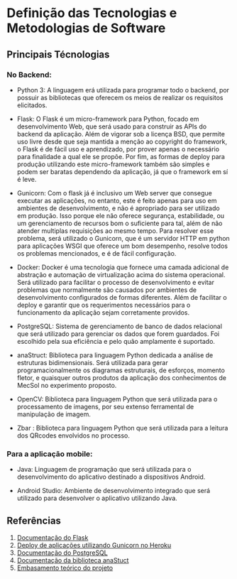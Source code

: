 # Definição das Tecnologias e Metodologias de Software

## Principais Técnologias

### No Backend:

* Python 3: A linguagem erá utilizada para programar todo o backend, por possuir as bibliotecas que oferecem os meios de realizar os requisitos elicitados.

* Flask: O Flask é um micro-framework para Python, focado em desenvolvimento Web, que será usado para construir as APIs do backend da aplicação. Além de vigorar sob a licença BSD, que permite uso livre desde que seja mantida a menção ao copyright do framework, o Flask é de fácil uso e aprendizado, por prover apenas o necessário para finalidade a qual ele se propõe. Por fim, as formas de deploy para produção utilizando este micro-framework também são simples e podem ser baratas dependendo da aplicação, já que o framework em sí é leve.

* Gunicorn: Com o flask já é inclusivo um Web server que consegue executar as aplicações, no entanto, este é feito apenas para uso em ambientes de desenvolvimento, e não é apropriado para ser utilizado em produção. Isso porque ele não oferece segurança, estabilidade, ou um gerenciamento de recursos bom o suficiente para tal, além de não atender multiplas requisições ao mesmo tempo. Para resolver esse problema, será utilizado o Gunicorn, que é um servidor HTTP em python para aplicações WSGI que oferece um bom desempenho, resolve todos os problemas mencionados, e é de fácil configuração.

* Docker: Docker é uma tecnologia que fornece uma camada adicional de abstração e automação de virtualização acima do sistema operacional. Será utilizado para facilitar o processo de desenvolvimento e evitar problemas que
normalmente são causados por ambientes de desenvolvimento configurados de formas diferentes. Além de facilitar o deploy e garantir que os requerimentos necessários para o funcionamento da aplicação sejam corretamente providos.  
* PostgreSQL: Sistema de gerenciamento de banco de dados relacional que será utilizado para gerenciar os dados que forem guardados. Foi escolhido pela sua eficiência e pelo quão amplamente é suportado.

* anaStruct: Biblioteca para linguagem Python dedicada a análise de estruturas bidimensionais. Será utilizada para gerar programacionalmente os diagramas estruturais, de esforços, momento fletor, e quaisquer outros produtos da aplicação dos conhecimentos de MecSol no experimento proposto.

* OpenCV: Biblioteca para linguagem Python que será utilizada para o processamento de imagens, por seu extenso ferramental de manipulação de imagem.

* Zbar : Biblioteca para linguagem Python que será utilizada para a leitura dos QRcodes envolvidos no processo.


### Para a aplicação mobile:

* Java: Linguagem de programação que será utilizada para o desenvolvimento do aplicativo destinado a dispositivos Android. 

* Android Studio: Ambiente de desenvolvimento integrado que será utilizado para desenvolver o aplicativo utilizando Java.


## Referências

1. [Documentação do Flask](http://flask.pocoo.org/docs/)
2. [Deploy de aplicações utilizando Gunicorn no Heroku](https://devcenter.heroku.com/articles/python-gunicorn)
3. [Documentação do PostgreSQL](https://www.postgresql.org/docs/)
4. [Documentação da biblioteca anaStuct](https://anastruct.readthedocs.io/en/latest/) 
5. [Embasamento teórico do projeto](https://fga-projeto-integrador-1.github.io/SSol/Ponto%20de%20Controle%20I/08embasamento/)
